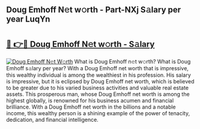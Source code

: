 ## Doug Emhoff N𝚎t w𝚘rth - Part-NXj S𝚊lary per year LuqYn

# <h2><a href="http://gc054wh.nevu.top/?p=Doug+Emhoff">🔗 👉🔴 Doug Emhoff N𝚎t w𝚘rth - S𝚊lary</a></h2>

[![Doug Emhoff N𝚎t W𝚘rth](https://i.imgur.com/Oavwk0R.jpeg)](http://gc054wh.nevu.top/?p=Doug+Emhoff)
What is Doug Emhoff n𝚎t w𝚘rth? What is Doug Emhoff s𝚊lary per year?
With a Doug Emhoff net worth that is impressive, this wealthy individual is among the wealthiest in his profession. His salary is impressive, but it is eclipsed by Doug Emhoff net worth, which is believed to be greater due to his varied business activities and valuable real estate assets. This prosperous man, whose Doug Emhoff net worth is among the highest globally, is renowned for his business acumen and financial brilliance. With a Doug Emhoff net worth in the billions and a notable income, this wealthy person is a shining example of the power of tenacity, dedication, and financial intelligence.
